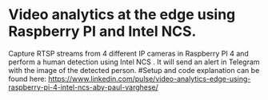 # Video analytics at the edge using Raspberry PI and Intel NCS.
Capture RTSP streams from 4 different IP cameras in Raspberry PI 4 and perform a human detection using Intel NCS . It will send an alert in Telegram with the image of the detected person.
#Setup and code explanation can be found here:
https://www.linkedin.com/pulse/video-analytics-edge-using-raspberry-pi-4-intel-ncs-aby-paul-varghese/




